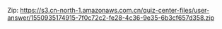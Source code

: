 Zip: https://s3.cn-north-1.amazonaws.com.cn/quiz-center-files/user-answer/1550935174915-7f0c72c2-fe28-4c36-9e35-6b3cf657d358.zip